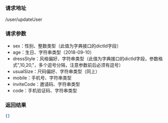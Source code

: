 ### 请求地址

/user/updateUser

### 请求参数
 
* sex：性别、整数类型（此值为字典接口的dictId字段）
* age：生日、字符串类型（2018-09-10）
* dressStyle：风格偏好、字符串类型（此值为字典接口的dictId字段，参数格式",10,20,"，多个逗号分隔，注意参数前后必须有逗号）
* usualSize：尺码偏好、字符串类型（同上）
* mobile：手机号、字符串类型
* inviteCode：邀请码、字符串类型
* code：手机验证码、字符串类型

### 返回结果

```json
{}
```